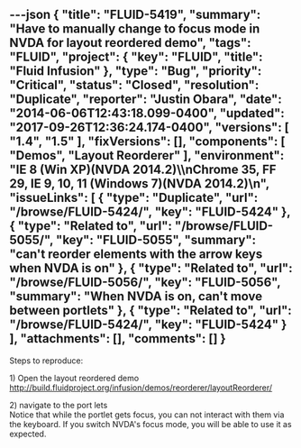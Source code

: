 ---json
{
  "title": "FLUID-5419",
  "summary": "Have to manually change to focus mode in NVDA for layout reordered demo",
  "tags": "FLUID",
  "project": {
    "key": "FLUID",
    "title": "Fluid Infusion"
  },
  "type": "Bug",
  "priority": "Critical",
  "status": "Closed",
  "resolution": "Duplicate",
  "reporter": "Justin Obara",
  "date": "2014-06-06T12:43:18.099-0400",
  "updated": "2017-09-26T12:36:24.174-0400",
  "versions": [
    "1.4",
    "1.5"
  ],
  "fixVersions": [],
  "components": [
    "Demos",
    "Layout Reorderer"
  ],
  "environment": "IE 8 (Win XP)(NVDA 2014.2)\\\nChrome 35, FF 29, IE 9, 10, 11 (Windows 7)(NVDA 2014.2)\n",
  "issueLinks": [
    {
      "type": "Duplicate",
      "url": "/browse/FLUID-5424/",
      "key": "FLUID-5424"
    },
    {
      "type": "Related to",
      "url": "/browse/FLUID-5055/",
      "key": "FLUID-5055",
      "summary": "can't reorder elements with the arrow keys when NVDA is on"
    },
    {
      "type": "Related to",
      "url": "/browse/FLUID-5056/",
      "key": "FLUID-5056",
      "summary": "When NVDA is on, can't move between portlets"
    },
    {
      "type": "Related to",
      "url": "/browse/FLUID-5424/",
      "key": "FLUID-5424"
    }
  ],
  "attachments": [],
  "comments": []
}
---
Steps to reproduce:

1\) Open the layout reordered demo\
<http://build.fluidproject.org/infusion/demos/reorderer/layoutReorderer/>

2\) navigate to the port lets\
Notice that while the portlet gets focus, you can not interact with them via the keyboard. If you switch NVDA's focus mode, you will be able to use it as expected.

        